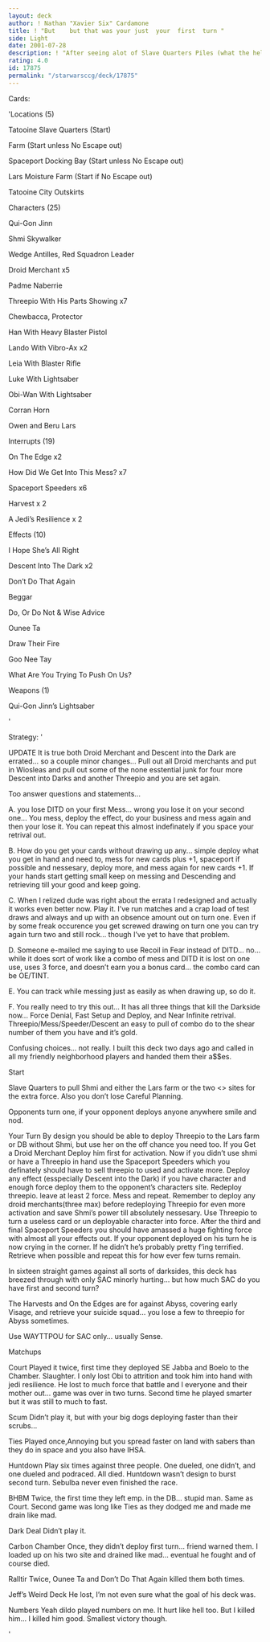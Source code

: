```yaml
---
layout: deck
author: ! Nathan "Xavier Six" Cardamone
title: ! "But    but that was your just  your  first  turn "
side: Light
date: 2001-07-28
description: ! "After seeing alot of Slave Quarters Piles (what the hell does pile mean) I decided to give it a look. Turns out if worked right it is a nearly broken strategy. Card choices look weird but the end strategy will explain why it rocks."
rating: 4.0
id: 17875
permalink: "/starwarsccg/deck/17875"
---
```

Cards: 

'Locations (5)


Tatooine Slave Quarters (Start)

Farm  (Start unless No Escape out)

Spaceport Docking Bay  (Start unless No Escape out)

Lars Moisture Farm (Start if No Escape out)

Tatooine City Outskirts


Characters (25)


Qui-Gon Jinn 

Shmi Skywalker 

Wedge Antilles, Red Squadron Leader 

Droid Merchant  x5

Padme Naberrie 

Threepio With His Parts Showing  x7

Chewbacca, Protector 

Han With Heavy Blaster Pistol 

Lando With Vibro-Ax  x2

Leia With Blaster Rifle  

Luke With Lightsaber 

Obi-Wan With Lightsaber 

Corran Horn 

Owen and Beru Lars


Interrupts (19)


On The Edge  x2

How Did We Get Into This Mess?  x7

Spaceport Speeders  x6

Harvest x 2

A Jedi’s Resilience x 2


Effects (10)

I Hope She’s All Right 

Descent Into The Dark x2

Don’t Do That Again 

Beggar 

Do, Or Do Not & Wise Advice 

Ounee Ta

Draw Their Fire

Goo Nee Tay

What Are You Trying To Push On Us?


Weapons (1)

Qui-Gon Jinn’s Lightsaber 

'

Strategy: '

UPDATE It is true both Droid Merchant and Descent into the Dark are errated... so a couple minor changes... Pull out all Droid merchants and put in Wiosleas and pull out some of the none esstential junk for four more Descent into Darks and another Threepio and you are set again. 


Too answer questions and statements... 


A. you lose DITD on your first Mess... wrong you lose it on your second one... You mess, deploy the effect, do your business and mess again and then your lose it. You can repeat this almost indefinately if you space your retrival out. 


B. How do you get your cards without drawing up any... simple deploy what you get in hand and need to, mess for new cards plus +1, spaceport if possible and nessesary, deploy more, and mess again for new cards +1. If your hands start getting small keep on messing and Descending and retrieving till your good and keep going.


C. When I relized dude was right about the errata I redesigned and actually it works even better now. Play it. I’ve run matches and a crap load of test draws and always and up with an obsence amount out on turn one. Even if by some freak occurence you get screwed drawing on turn one you can try again turn two and still rock... though I’ve yet to have that problem.


D. Someone e-mailed me saying to use Recoil in Fear instead of DITD... no... while it does sort of work like a combo of mess and DITD it is lost on one use, uses 3 force, and doesn’t earn you a bonus card... the combo card can be OE/TINT.


E. You can track while messing just as easily as when drawing up, so do it.


F. You really need to try this out... It has all three things that kill the Darkside now... Force Denial, Fast Setup and Deploy, and Near Infinite retrival. Threepio/Mess/Speeder/Descent an easy to pull of combo do to the shear number of them you have and it’s gold.  




Confusing choices... not really. I built this deck two days ago and called in all my friendly neighborhood players and handed them their a$$es.


Start


Slave Quarters to pull Shmi and either the Lars farm or the two <> sites for the extra force. Also you don’t lose Careful Planning.


Opponents turn one, if your opponent deploys anyone anywhere smile and nod.


Your Turn By design you should be able to deploy Threepio to the Lars farm or DB without Shmi, but use her on the off chance you need too. If you Get a Droid Merchant Deploy him first for activation. Now if you didn’t use shmi or have a Threepio in hand use the Spaceport Speeders which you definately should have to sell threepio to used and activate more. Deploy any effect (esspecially Descent into the Dark) if you have character and enough force deploy them to the opponent’s characters site. Redeploy threepio. leave at least 2 force. Mess and repeat. Remember to deploy any droid merchants(three max) before redeploying Threepio for even more activation and save Shmi’s power till absolutely nessesary. Use Threepio to turn a useless card or un deployable character into force. After the third and final Spaceport Speeders you should have amassed a huge fighting force with almost all your effects out. If your opponent deployed on his turn he is now crying in the corner. If he didn’t he’s probably pretty f’ing terrified. Retrieve when possible and repeat this for how ever few turns remain.


In sixteen straight games against all sorts of darksides, this deck has breezed through with only SAC minorly hurting... but how much SAC do you have first and second turn?  


The Harvests and On the Edges are for against Abyss, covering early Visage, and retrieve your suicide squad... you lose a few to threepio for Abyss sometimes.


Use WAYTTPOU for SAC only... usually Sense. 


Matchups


Court Played it twice, first time they deployed SE Jabba and Boelo to the Chamber. Slaughter. I only lost Obi to attrition and took him into hand with jedi resilience. He lost to much force that battle and I everyone and their mother out... game was over in two turns. Second time he played smarter but it was still to much to fast.


Scum Didn’t play it, but with your big dogs deploying faster than their scrubs...


Ties Played once,Annoying but you spread faster on land with sabers than they do in space and you also have IHSA.   


Huntdown Play six times against three people. One dueled, one didn’t, and one dueled and podraced. All died. Huntdown wasn’t design to burst second turn. Sebulba never even finished the race.


BHBM Twice, the first time they left emp. in the DB... stupid man. Same as Court. Second game was long like Ties as they dodged me and made me drain like mad.


Dark Deal Didn’t play it.


Carbon Chamber Once, they didn’t deploy first turn... friend warned them. I loaded up on his two site and drained like mad... eventual he fought and of course died. 


Ralltir Twice, Ounee Ta and Don’t Do That Again killed them both times.


Jeff’s Weird Deck He lost, I’m not even sure what the goal of his deck was.


Numbers Yeah dildo played numbers on me. It hurt like hell too. But I killed him... I killed him good. Smallest victory though.  



'
